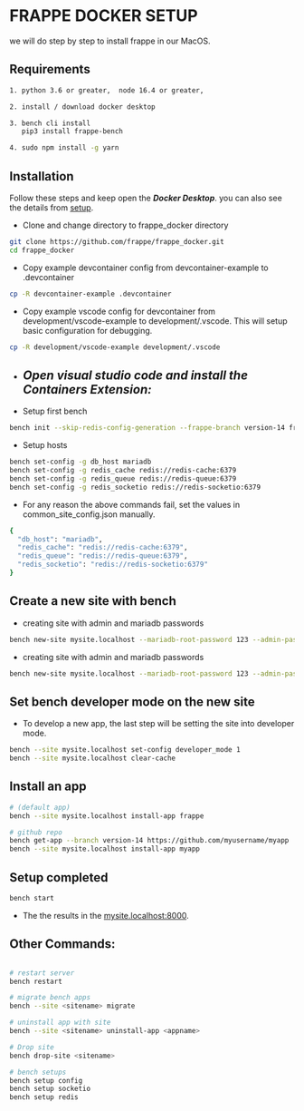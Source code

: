 # FRAPPE DOCKER SETUP

we will do step by step to install frappe in our MacOS.

## Requirements


```bash
1. python 3.6 or greater,  node 16.4 or greater,

2. install / download docker desktop

3. bench cli install 
   pip3 install frappe-bench

4. sudo npm install -g yarn

```

## Installation


Follow these steps and keep open the ***Docker Desktop***.
you can also see the details from [setup](https://github.com/frappe/frappe_docker/blob/main/docs/development.md).


- Clone and change directory to frappe_docker directory
```bash
git clone https://github.com/frappe/frappe_docker.git
cd frappe_docker
```

- Copy example devcontainer config from devcontainer-example to .devcontainer
```bash
cp -R devcontainer-example .devcontainer
```

- Copy example vscode config for devcontainer from development/vscode-example to development/.vscode. This will setup basic configuration for debugging.
```bash
cp -R development/vscode-example development/.vscode
```

-  ## ***Open visual studio code and install the Containers Extension:***

- Setup first bench
```bash
bench init --skip-redis-config-generation --frappe-branch version-14 frappe-bench
```

- Setup hosts
```bash
bench set-config -g db_host mariadb
bench set-config -g redis_cache redis://redis-cache:6379
bench set-config -g redis_queue redis://redis-queue:6379
bench set-config -g redis_socketio redis://redis-socketio:6379
```

- For any reason the above commands fail, set the values in common_site_config.json manually.
```bash
{
  "db_host": "mariadb",
  "redis_cache": "redis://redis-cache:6379",
  "redis_queue": "redis://redis-queue:6379",
  "redis_socketio": "redis://redis-socketio:6379"
}
```

## Create a new site with bench

- creating site with admin and mariadb passwords
```bash
bench new-site mysite.localhost --mariadb-root-password 123 --admin-password admin --no-mariadb-socket
```

- creating site with admin and mariadb passwords
```bash
bench new-site mysite.localhost --mariadb-root-password 123 --admin-password admin --no-mariadb-socket
```

## Set bench developer mode on the new site
- To develop a new app, the last step will be setting the site into developer mode.
```bash
bench --site mysite.localhost set-config developer_mode 1
bench --site mysite.localhost clear-cache
```

## Install an app
```bash
# (default app)
bench --site mysite.localhost install-app frappe 

# github repo
bench get-app --branch version-14 https://github.com/myusername/myapp
bench --site mysite.localhost install-app myapp 

```

## Setup completed

```bash 
bench start
```
- The the results in the [mysite.localhost:8000](http://mysite.localhost:8000).


## Other Commands:

```bash

# restart server
bench restart

# migrate bench apps
bench --site <sitename> migrate

# uninstall app with site
bench --site <sitename> uninstall-app <appname>

# Drop site
bench drop-site <sitename>

# bench setups
bench setup config
bench setup socketio
bench setup redis


```
